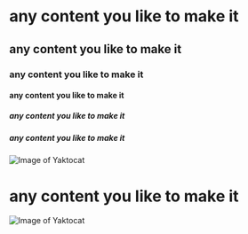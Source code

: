 # any content you like to make it
## any content you like to make it
### any content you like to make it
#### any content you like to make it
##### any content you like to make it
##### any content you like to make it
![Image of Yaktocat](https://octodex.github.com/images/yaktocat.png)
# any content you like to make it
![Image of Yaktocat](https://octodex.github.com/images/yaktocat.png)
